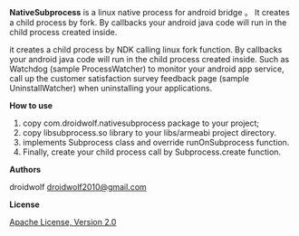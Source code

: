 **NativeSubprocess** is a linux native process for android bridge 。
It creates a child process by fork. By callbacks your android java code will run in the child process created inside.

it creates a child process by NDK calling linux fork function. By callbacks your android java code will run in the child process created inside. Such as Watchdog (sample ProcessWatcher) to monitor your android app service, call up the customer satisfaction survey feedback page (sample UninstallWatcher) when uninstalling your applications.

**How to use**

1. copy com.droidwolf.nativesubprocess package to your project;
2. copy libsubprocess.so library to your  libs/armeabi project directory.
3. implements Subprocess class and  override runOnSubprocess function.
4. Finally, create your child process call by Subprocess.create function.

**Authors**

droidwolf [droidwolf2010@gmail.com](mailto:droidwolf2010@gmail.com "droidwolf2010@gmail.com")


**License**

[Apache License, Version 2.0](http://www.apache.org/licenses/LICENSE-2.0 "Apache License, Version 2.0")
